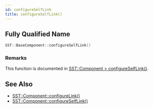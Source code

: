 ```yaml
---
id: configureSelfLink
title: configureSelfLink()
---
```

## Fully Qualified Name
```cpp
SST::BaseComponent::configureSelfLink()
```
### Remarks

This function is documented in [SST::Component > configureSelfLink()](cpp/component/configureSelfLink.md).


## See Also
- [SST::Component::configureLink()](cpp/component/configureLink.md)
- [SST::Component::configureSelfLink()](cpp/component/configureSelfLink.md)